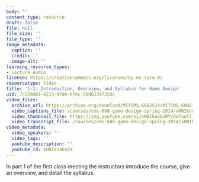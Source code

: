```yaml
---
body: ''
content_type: resource
draft: false
file: null
file_size: ''
file_type: ''
image_metadata:
  caption: ''
  credit: ''
  image-alt: ''
learning_resource_types:
- Lecture Audio
license: https://creativecommons.org/licenses/by-nc-sa/4.0/
resourcetype: Video
title: '1-1: Introduction, Overview, and Syllabus for Game Design'
uid: 7c529db1-4215-47de-bf6c-58d6239732dc
video_files:
  archive_url: https://archive.org/download/MITCMS.608JS14/MITCMS_608S14_ses01_1.mp3
  video_captions_file: /courses/cms-608-game-design-spring-2014/xHNIknabsRY_captions.webvtt
  video_thumbnail_file: https://img.youtube.com/vi/xHNIknabsRY/default.jpg
  video_transcript_file: /courses/cms-608-game-design-spring-2014/xHNIknabsRY_transcript.pdf
video_metadata:
  video_speakers: ''
  video_tags: ''
  youtube_description: ''
  youtube_id: xHNIknabsRY
---
```

In part 1 of the first class meeting the instructors introduce the course, give an overview, and detail the syllabus.